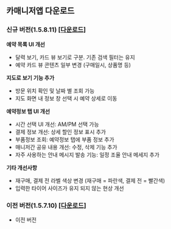 ## 카매니저앱 다운로드

### 신규 버전(1.5.8.11) [[다운로드]](https://public.carsuri.co.kr/apps/com.carang.carmanager-RELEASE-1.5.8(11)-20241017.apk)

**예약 목록 UI 개선**
- 달력 보기, 카드 뷰 보기로 구분. 기존 검색 필터는 유지
- 예약 카드 뷰 콘텐츠 일부 변경 (구매일시, 상품명 등)
  
**지도로 보기 기능 추가**
- 방문 위치 확인 및 날짜 별 조회 가능
- 지도 화면 내 정보 창 선택 시 예약 상세로 이동
  
**예약정보 탭 UI 개선**
- 시간 선택 UI 개선: AM/PM 선택 가능
- 결제 정보 개선: 상세 할인 정보 표시 추가
- 부품정보 조회: 예약정보 탭에 부품 정보 추가
- 매니저간 공유 내용 개선: 수정, 삭제 기능 추가
- 자주 사용하는 안내 메시지 발송 기능: 일정 조율 안내 메세지 추가

**기타 개선사항**
- 재구매, 결제 전 라벨 색상 변경 (재구매 = 파란색, 결제 전 = 빨간색)
- 입력한 타이어 사이즈가 유지 되지 않는 현상 개선

### 이전 버전(1.5.7.10) [[다운로드]](https://public.carsuri.co.kr/apps/com.carang.carmanager-RELEASE-1.5.7(10)-20240805.apk)
- 이전 버전
